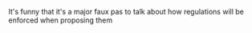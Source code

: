 It's funny that it's a major faux pas to talk about how regulations will be enforced when proposing them


